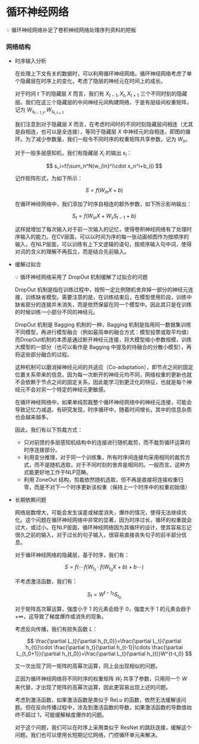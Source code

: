 # 循环神经网络

<aside>
💡 循环神经网络补足了卷积神经网络处理序列资料的短板

</aside>

### 网络结构

- 时序输入分析
    
    在处理上下文有关的数据时，可以利用循环神经网络。循环神经网络考虑了单个隐藏层在时序上的变化，考虑了隐层的神经元在时间上的成长。
    
    对于时间 $t$ 下的隐藏层 $X$ 而言，我们有 $X_{t-1}, X_{t}, X_{t+1}$ 三个不同时刻的隐藏层。我们在这三个隐藏层的中间神经元间构建网络，于是有层级间权重矩阵，记为 $W_{s_{t-1, t}}, W_{s_{t,t+1}}$
    
    我们注意到对于隐藏层 $X$ 而言，在考虑时间时的不同时刻隐藏层间相连（尤其是自相连，也可以是全连接），等同于隐藏层 $X$ 中神经元的自相连，即图的循环。为了减少参数量，我们一般令不同时序的权重矩阵共享参数，记为 $W_s$。
    
    对于一般多层感知机，我们有隐藏层 $X_i$ 的输出 $s_i$：
    
    $$
    s_i=f(\sum_n^N(w_{in}^i\cdot x_n^i+b_i))
    $$
    
    记作矩阵形式，为如下所示：
    
    $$
    S=f(W_{in}X+b)
    $$
    
    在循环神经网络中，我们添加了时序自相连的额外参数，如下所示影响输出：
    
    $$
    S_t=f(W_{in}X+W_sS_{t-1}+b)
    $$
    
    这样就增加了每次输入对于前一次输入的记忆，使得卷积神经网络有了处理时序输入的能力。在CV层面，可以以时间为序的每一张动画帧图作为按顺序的输入，在NLP层面，可以训练有上下文逻辑的语句，按顺序输入句中词，使得对词的含义的理解不再孤立，而是结合先前输入。
    
- 缓解过拟合
    
    <aside>
    💡 循环神经网络采用了 DropOut 机制缓解了过拟合的问题
    
    </aside>
    
    DropOut 机制是指在训练过程中，按照一定比例随机舍弃掉一部分的神经元连接，训练缺省模型。需要注意的是，在训练结束后，在模型使用阶段，训练中缺省部分的连接并未消失，而是依然保留在同一个模型中。因此其只是在训练的时候训练一小部分不同的神经元。
    
    DropOut 机制是 Bagging 机制的一种，Bagging 机制是指用同一数据集训练不同模型，再进行模型融合（例如最简单的融合方式：模型投票或取平均值）而DropOut机制的本质是通过断开神经元连接，将大模型缩小参数规模，训练大模型的一部分（也可以看作是 Bagging 中提及的待融合的分散小模型），再将这些部分融合的过程。
    
    这种机制可以磨消掉神经元间的共适应（Co-adaptation），即节点之间的固定位置关系带来的信息。因为每一次断开的神经元均不同，网络权重的更新也就不会依赖于节点之间的固定关系，因此能学习到更泛化的特征，也就是每个神经元不会对另一个特定的神经元更敏感。
    
    在循环神经网络中，如果单纯剪裁整个循环神经网络中的神经元连接，可能会导致记忆力减退。有研究发现，时序循环中，随着时间增长，其中的信息杂质也会越来越多。
    
    因此，我们有以下剪裁方式：
    
    - 只对前馈的多层感知机结构中的连接进行随机裁剪，而不裁剪循环运算的时序连接部分。
    - 利用变分推理，对于同一个训练集，所有时序间连接均采用相同的裁剪方式，而不是随机选取，对于不同时刻的舍弃是相同的。一般而言，这种方式能更好地工作于NLP范畴。
    - 利用 ZoneOut 结构，剪裁依然随机选取，但不再是直接将连接权重归零，而是不对下一个时序更新该权重（保持上一个时序中的权重初始值）
- 长期依赖问题
    
    网络层数增大，可能会发生误差或梯度消失，爆炸的情况，使得无法继续优化。这个问题在循环神经网络中非常的显著，因为时序过长，循环的权重就会过大，或过小。在NLP层面，循环神经网络因为其循环的设计，使其容易忘记很久之前的输入，对于过长的句子输入，很容易直接丧失句子的前半部分信息。
    
    对于循环神经网络的隐藏层，基于时序，我们有：
    
    $$
    S=f(\cdots f(W_{t_1}\cdot f(W_{t_0}X+b)+b\cdots)
    $$
    
    不考虑激活函数，我们有：
    
    $$
    S_t=W^{t-t_0}S_{t_0}
    $$
    
    对于矩阵高次幂运算，强度小于 $1$ 的元素会趋于 $0$，强度大于 $1$ 的元素会趋于 $+\infty$，这导致了梯度爆炸或消失的现象。
    
    考虑反向传播，我们有损失函数 $L$：
    
    $$
    \frac{\partial L_t}{\partial h_{t_0}}=\frac{\partial L_t}{\partial h_{t}}\cdot \frac{\partial h_t}{\partial h_{t-1}}\cdots \frac{\partial L_{t_0+1}}{\partial h_{t_0}}=\frac{\partial L_t}{\partial h_{t}}W^{t-t_0}
    $$
    
    又一次出现了同一矩阵的高幂次运算，同上会出现相似的问题。
    
    正因为循环神经网络将不同时序的权重矩阵 $W_t$ 共享了参数，只用同一个 $W$ 来代替，才出现了矩阵的高幂次运算，因此更容易出现上述的问题。
    
    考虑到激活函数，如果激活函数是类似于 $\text{ReLu}$ 的函数，依然无法缓解该问题。但在反向传播过程中，涉及到激活函数的导数，如果激活函数的导数值始终不超过 $1$，可能缓解梯度爆炸的问题。
    
    对于这个问题，我们可以在时序上采用类似于 $\text{ResNet}$ 的跳跃连接，缓解这个问题。我们也可以使用长短期记忆网络，门控循环单元来解决。
